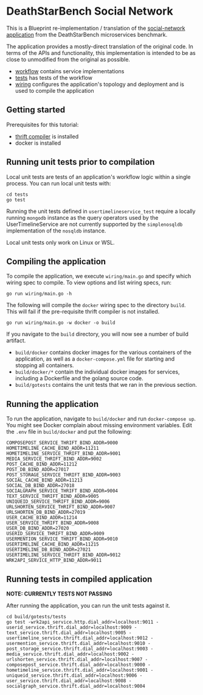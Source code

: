 # DeathStarBench Social Network

This is a Blueprint re-implementation / translation of the [social-network application](https://github.com/delimitrou/DeathStarBench/tree/master/socialNetwork) from the DeathStarBench microservices benchmark.

The application provides a mostly-direct translation of the original code. In terms of the APIs and functionality, this implementation is intended to be as close to unmodified from the original as possible.

* [workflow](workflow) contains service implementations
* [tests](tests) has tests of the workflow
* [wiring](wiring) configures the application's topology and deployment and is used to compile the application

## Getting started

Prerequisites for this tutorial:
* [thrift compiler](https://thrift.apache.org/download) is installed
* docker is installed

## Running unit tests prior to compilation

Local unit tests are tests of an application's workflow logic within a single process. You can run local unit tests with:

```
cd tests
go test
```

Running the unit tests defined in ```usertimelineservice_test``` require a locally running ```mongodb``` instance as the query operators used by the UserTimelineService are not currently supported by the ```simplenosqldb``` implementation of the ```nosqldb``` instance.

Local unit tests only work on Linux or WSL.

## Compiling the application

To compile the application, we execute `wiring/main.go` and specify which wiring spec to compile. To view options and list wiring specs, run:

```
go run wiring/main.go -h
```

The following will compile the `docker` wiring spec to the directory `build`. This will fail if the pre-requisite thrift compiler is not installed.

```
go run wiring/main.go -w docker -o build
```

If you navigate to the `build` directory, you will now see a number of build artifact.
* `build/docker` contains docker images for the various containers of the application, as well as a `docker-compose.yml` file for starting and stopping all containers.
* `build/docker/*`  contain the individual docker images for services, including a Dockerfile and the golang source code.
* `build/gotests` contains the unit tests that we ran in the previous section.

## Running the application

To run the application, navigate to `build/docker` and run `docker-compose up`.  You might see Docker complain about missing environment variables.  Edit the `.env` file in `build/docker` and put the following:

```
COMPOSEPOST_SERVICE_THRIFT_BIND_ADDR=9000
HOMETIMELINE_CACHE_BIND_ADDR=11211
HOMETIMELINE_SERVICE_THRIFT_BIND_ADDR=9001
MEDIA_SERVICE_THRIFT_BIND_ADDR=9002
POST_CACHE_BIND_ADDR=11212
POST_DB_BIND_ADDR=27017
POST_STORAGE_SERVICE_THRIFT_BIND_ADDR=9003
SOCIAL_CACHE_BIND_ADDR=11213
SOCIAL_DB_BIND_ADDR=27018
SOCIALGRAPH_SERVICE_THRIFT_BIND_ADDR=9004
TEXT_SERVICE_THRIFT_BIND_ADDR=9005
UNIQUEID_SERVICE_THRIFT_BIND_ADDR=9006
URLSHORTEN_SERVICE_THRIFT_BIND_ADDR=9007
URLSHORTEN_DB_BIND_ADDR=27019
USER_CACHE_BIND_ADDR=11214
USER_SERVICE_THRIFT_BIND_ADDR=9008
USER_DB_BIND_ADDR=27020
USERID_SERVICE_THRIFT_BIND_ADDR=9009
USERMENTION_SERVICE_THRIFT_BIND_ADDR=9010
USERTIMELINE_CACHE_BIND_ADDR=11215
USERTIMELINE_DB_BIND_ADDR=27021
USERTIMELINE_SERVICE_THRIFT_BIND_ADDR=9012
WRK2API_SERVICE_HTTP_BIND_ADDR=9011
```

## Running tests in compiled application

__NOTE: CURRENTLY TESTS NOT PASSING__

 After running the application, you can run the unit tests against it.

 ```
 cd build/gotests/tests
go test -wrk2api_service.http.dial_addr=localhost:9011 -userid_service.thrift.dial_addr=localhost:9009 -text_service.thrift.dial_addr=localhost:9005 -usertimeline_service.thrift.dial_addr=localhost:9012 -usermention_service.thrift.dial_addr=localhost:9010 -post_storage_service.thrift.dial_addr=localhost:9003 -media_service.thrift.dial_addr=localhost:9002 -urlshorten_service.thrift.dial_addr=localhost:9007 -composepost_service.thrift.dial_addr=localhost:9000 -hometimeline_service.thrift.dial_addr=localhost:9001 -uniqueid_service.thrift.dial_addr=localhost:9006 -user_service.thrift.dial_addr=localhost:9008 -socialgraph_service.thrift.dial_addr=localhost:9004
 ```